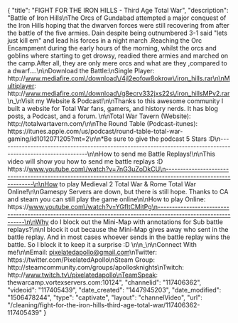 {
    "title": "FIGHT FOR THE IRON HILLS - Third Age Total War",
    "description": "Battle of Iron Hills\nThe Orcs of Gundabad attempted a major conquest of the Iron Hills hoping that the dwarven forces were still recovering from after the battle of the five armies. Dain despite being outnumbered 3-1 said \"lets just kill em\" and lead his forces in a night march .Reaching the Orc Encampment during the early hours of the morning, whilst the orcs and goblins where starting to get drowsy, readied there armies and marched on the camp.After all, they are only mere orcs and what are they ,compared to a dwarf....\n\nDownload the Battle:\nSingle Player: http:\/\/www.mediafire.com\/download\/4jl2eofow8okrow\/iron_hills.rar\n\nMultiplayer: http:\/\/www.mediafire.com\/download\/g8ecrv332jxs22s\/iron_hillsMPv2.rar \n_\nVisit my Website & Podcast!\n\nThanks to this awesome community I built a website for Total War fans, gamers, and history nerds.  It has blog posts, a Podcast, and a forum.  \n\nTotal War Tavern (Website): http:\/\/totalwartavern.com\/\n\nThe Round Table (Podcast-itunes): https:\/\/itunes.apple.com\/us\/podcast\/round-table-total-war-gaming\/id1012071205?mt=2\n\n*Be sure to give the podcast 5 Stars :D\n-------------------------------------------------------------------------------------------------------------\n\nHow to send me Battle Replays!\n\nThis video will show you how to send me battle replays :D https:\/\/www.youtube.com\/watch?v=7nG3uZoDkCU\n-------------------------------------------------------------------------------------------------------------\n\nHow to play Medieval 2 Total War & Rome Total War Online!\n\nGamespy Servers are down, but there is still hope.  Thanks to CA and steam you can still play the game online\n\nHow to play Online: https:\/\/www.youtube.com\/watch?v=YGfItCMitPg\n-------------------------------------------------------------------------------------------------------------\n\nWhy do I block out the Mini-Map with annotations for Sub battle replays?\n\nI block it out because the Mini-Map gives away who sent in the battle replay.  And in most cases whoever sends in the battle replay wins the battle.  So I block it to keep it a surprise :D  \n\n_\n\nConnect With me!\n\nEmail: pixelatedapollo@gmail.com\nTwitter: https:\/\/twitter.com\/PixelatedApollo\nSteam Group:  http:\/\/steamcommunity.com\/groups\/apollosknights\nTwitch: http:\/\/www.twitch.tv\/pixelatedapollo\nTeamSpeak: thewarcamp.vortexservers.com:10124",
    "channelid": "117406362",
    "videoid": "117405439",
    "date_created": "1447945203",
    "date_modified": "1506478244",
    "type": "captivate",
    "layout": "channelVideo",
    "url": "\/cleaning\/fight-for-the-iron-hills-third-age-total-war\/117406362-117405439"
}